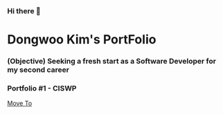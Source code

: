 ### Hi there 👋
<h1>Dongwoo Kim's PortFolio</h1>
<h3>(Objective) Seeking a fresh start as a Software Developer for my second career</h3>

<h3>Portfolio #1 - CISWP</h3>
<a href="http://52.14.28.67/" target="_blank">Move To</a>


<!--
**dwkim0507/dwkim0507** is a ✨ _special_ ✨ repository because its `README.md` (this file) appears on your GitHub profile.

Here are some ideas to get you started:

- 🔭 I’m currently working on ...
- 🌱 I’m currently learning ...
- 👯 I’m looking to collaborate on ...
- 🤔 I’m looking for help with ...
- 💬 Ask me about ...
- 📫 How to reach me: ...
- 😄 Pronouns: ...
- ⚡ Fun fact: ...
-->
